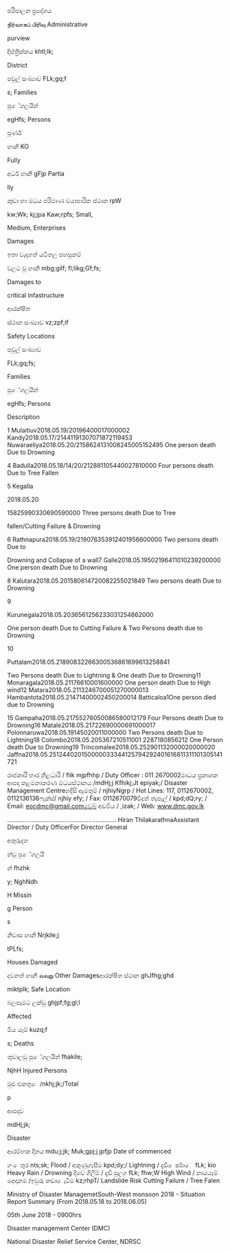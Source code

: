 පරිපාලන ප්‍රදේශය

நிர்வாகப் பிரிவு Administrative

purview

දිස්ත්‍රික්කය khtl;lk;

District

පවුල් සංඛ්‍යාව FLk;gq;f

s; Families

පුේගලයින්

egHfs; Persons

පූර්ණ

හානි KO

Fully

අර්ධ හානි gFjp Partia

lly

කුඩා හා මධය පරිමාණ වයාපාරික ස්ථාන rpW

kw;Wk; kj;jpa Kaw;rpfs; Small,

Medium, Enterprises

Damages

ඉතා වැදගත් යටිතල පහසුකම්

වලට වූ හානි mbg;gilf; fl;likg;Gf;fs;

Damages to

critical Infastructure

ආරක්ෂිත

ස්ථාන සංඛ්‍යාව vz;zpf;if

Safety Locations

පවුල් සංඛ්‍යාව

FLk;gq;fs;

Families

පුේගලයින්

egHfs; Persons

Description

1 Mulaitiuv2018.05.19/20196400017000002 Kandy2018.05.17/21441191307071872119453 Nuwaraeliya2018.05.20/2158624131008245005152495 One person death Due to Drowning

4 Badulla2018.05.18/14/20/212881105440027810000 Four persons death Due to Tree Fallen

5 Kegalla

2018.05.20

15825990330690590000 Three persons death Due to Tree

fallen/Cutting Failure & Drowning

6 Rathnapura2018.05.19/219076353912401956600000 Two persons death Due to

Drowning and Collapse of a wall7 Galle2018.05.19502196411010239200000 One person death Due to Drowning

8 Kalutara2018.05.201580614720082255021849 Two persons death Due to Drowning

9

Kurunegala2018.05.2036561256233031254862000

One person death Due to Cutting Failure & Two Persons death due to Drowning

10

Puttalam2018.05.21890832266300536861699613258841

Two Persons death Due to Lightning & One death Due to Drowning11 Monaragala2018.05.21176610001600000 One person death Due to High wind12 Matara2018.05.2113246700051270000013 Hambantota2018.05.21471400002450200014 Batticaloa1One person died due to Drowning

15 Gampaha2018.05.21755276050086580012179 Four Persons death Due to Drowning16 Matale2018.05.21722690000691000017 Polonnaruwa2018.05.19145020011000000 Two Persons death Due to Lightning18 Colombo2018.05.205367210511001 2287180856212 One Person death Due to Drowning19 Trincomalee2018.05.252901132000020000020 Jaffna2018.05.251244020150000033344125794292401616811311101305141721

රාජකාරි භාර නිළධාරි / flik mjpfhhp / Duty Officer : 011 2670002මාධය ප්‍රකාශක ආපදා කළමනාකරණ මධයස්ථානය /mdHj;j Kfhikj;Jt epiyak;/ Disaster Management Centreහදිසි ඇමතුම් / njhiyNgrp / Hot Lines: 117, 0112670002, 0112136136ෆැක්ස්/ njhiy efy; / Fax: 0112670079විදුත් තැපැල් / kpd;dQ;ry; / Email: eocdmc@gmail.comවෙබ් අඩවිය / ,izak; / Web: www.dmc.gov.lk

……………….…………………………………….. Hiran ThilakarathnaAssistant Director / Duty OfficerFor Director General

අතුරුදහ

න්වූ පුේගලයි

න් fhzhk

y; NghNdh

H Missin

g Person

s

නිවාස හානි Nrjkile;j

tPLfs;

Houses Damaged

දවනත් හානි வவ​று Other Damagesආරක්ෂිත ස්ථාන ghJfhg;ghd

miktplk; Safe Location

බලපෑමට ලක්වු ghjpf;fg;gl;l

Affected

මිය යෑම් kuzq;f

s; Deaths

තුවාලවු පුේගලයින් fhakile;

NjhH Injured Persons

මුළු එකතුෙ/nkhj;jk;/Total

p

ආපදාව

mdHj;jk;

Disaster

ආරම්භක දිනය mdu;j;jk; Muk;gpj;j jpfjp Date of commenced

ගං ෙතුර nts;sk; Flood / අකුණුගැසීම kpd;dy;/ Lightning / දැඩි ෙර්ෂාෙ fLk; kio Heavy Rain / Drowning දිවේ ගිලීම් / දැඩි සුලග fLk; fhw;W High Wind / නායයෑම් අෙදානම /ඉවුරු කඩා ෙැටීම kz;rhpT/ Landslide Risk Cutting Failure / Tree Falen

Ministry of Disaster ManagemetSouth-West monsoon 2018 - Situation Report Summary (From 2018.05.18 to 2018.06.05)

05th June 2018 - 0900hrs

Disaster management Center (DMC)

National Disaster Relief Service Center, NDRSC